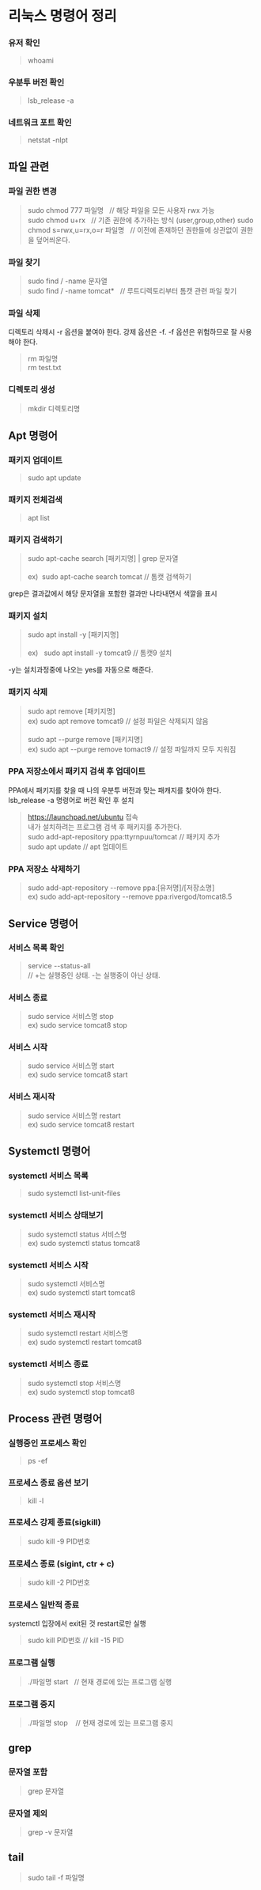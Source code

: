 # 리눅스 명령어 정리


### 유저 확인

> whoami

### 우분투 버전 확인

> lsb_release -a

### 네트워크 포트 확인

> netstat -nlpt

## 파일 관련

### 파일 권한 변경

> sudo chmod 777 파일명 &nbsp; // 해당 파일을 모든 사용자 rwx 가능
> <br> sudo chmod u+rx  &nbsp; // 기존 권한에 추가하는 방식 (user,group,other)
> sudo chmod s=rwx,u=rx,o=r 파일명 &nbsp; // 이전에 존재하던 권한들에 상관없이 권한을 덮어씌운다.

### 파일 찾기

> sudo find / -name 문자열 
> <br> sudo find / -name tomcat* &nbsp; // 루트디렉토리부터 톰캣 관련 파일 찾기

### 파일 삭제

디렉토리 삭제시 -r 옵션을 붙여야 한다. 강제 옵션은 -f. -f 옵션은 위험하므로 잘 사용해야 한다.

> rm 파일명
> <br> rm test.txt

### 디렉토리 생성

> mkdir 디렉토리명


## Apt 명령어

### 패키지 업데이트

> sudo apt update

### 패키지 전체검색

> apt list

### 패키지 검색하기

> sudo apt-cache search [패키지명] | grep 문자열
> <br><br> ex) &nbsp;sudo apt-cache search tomcat  // 톰캣 검색하기

grep은 결과값에서 해당 문자열을 포함한 결과만 나타내면서 색깔을 표시

### 패키지 설치

> sudo apt install -y [패키지명]
> <br><br> ex) &nbsp; sudo apt install -y tomcat9 // 톰캣9 설치

-y는 설치과정중에 나오는 yes를 자동으로 해준다.

### 패키지 삭제

> sudo apt remove [패키지명]
> <br> ex) sudo apt remove tomcat9 // 설정 파일은 삭제되지 않음
> <br>
> <br> sudo apt --purge remove [패키지명]
> <br> ex) sudo apt --purge remove tomact9 // 설정 파일까지 모두 지워짐

### PPA 저장소에서 패키지 검색 후 업데이트

PPA에서 패키지를 찾을 때 나의 우분투 버전과 맞는 패캐지를 찾아야 한다.  
lsb_release -a 명령어로 버전 확인 후 설치

> https://launchpad.net/ubuntu 접속  
> 내가 설치하려는 프로그램 검색 후 패키지를 추가한다.  
> sudo add-apt-repository ppa:ttyrnpuu/tomcat  // 패키지 추가  
> sudo apt update  // apt 업데이트

### PPA 저장소 삭제하기

> sudo add-apt-repository --remove ppa:[유저명]/[저장소명]
> <br> ex) sudo add-apt-repository --remove ppa:rivergod/tomcat8.5

## Service 명령어

### 서비스 목록 확인

> service --status-all 
> <br> // +는 실행중인 상태.  -는 실행중이 아닌 상태.

### 서비스 종료

> sudo service 서비스명 stop
> <br> ex) sudo service tomcat8 stop

### 서비스 시작

> sudo service 서비스명 start
> <br> ex) sudo service tomcat8 start

### 서비스 재시작
> sudo service 서비스명 restart
> <br> ex) sudo service tomcat8 restart

## Systemctl 명령어

### systemctl 서비스 목록

> sudo systemctl list-unit-files

### systemctl 서비스 상태보기

> sudo systemctl status 서비스명
> <br> ex) sudo systemctl status tomcat8

### systemctl 서비스 시작

> sudo systemctl 서비스명
> <br> ex) sudo systemctl start tomcat8

### systemctl  서비스 재시작

> sudo systemctl restart 서비스명
> <br> ex) sudo systemctl restart tomcat8 

### systemctl 서비스 종료

> sudo systemctl stop 서비스명
> <br> ex) sudo systemctl stop tomcat8


## Process 관련 명령어

### 실행중인 프로세스 확인

> ps -ef

### 프로세스 종료 옵션 보기

> kill -l

### 프로세스 강제 종료(sigkill)

> sudo kill -9 PID번호

### 프로세스 종료 (sigint, ctr + c)

> sudo kill -2 PID번호

### 프로세스 일반적 종료

systemctl 입장에서 exit된 것 restart로만 실행

> sudo kill PID번호 // kill -15 PID

### 프로그램 실행

> ./파일명 start   &nbsp; // 현재 경로에 있는 프로그램 실행

### 프로그램 중지 
>  ./파일명 stop  &nbsp;&nbsp; // 현재 경로에 있는 프로그램 중지

## grep

### 문자열 포함

> grep 문자열

### 문자열 제외

> grep -v 문자열


## tail

> sudo tail -f 파일명

